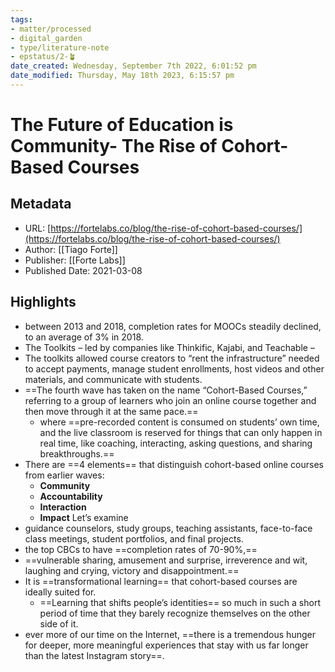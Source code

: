 ```yaml
---
tags: 
- matter/processed
- digital_garden
- type/literature-note
- epstatus/2-🪴
date_created: Wednesday, September 7th 2022, 6:01:52 pm
date_modified: Thursday, May 18th 2023, 6:15:57 pm
---
```

# The Future of Education is Community- The Rise of Cohort-Based Courses
## Metadata
* URL: [https://fortelabs.co/blog/the-rise-of-cohort-based-courses/](https://fortelabs.co/blog/the-rise-of-cohort-based-courses/)
* Author: [[Tiago Forte]]
* Publisher: [[Forte Labs]]
* Published Date: 2021-03-08

## Highlights
* between 2013 and 2018, completion rates for MOOCs steadily declined, to an average of 3% in 2018.
* The Toolkits – led by companies like Thinkific, Kajabi, and Teachable –
* The toolkits allowed course creators to “rent the infrastructure” needed to accept payments, manage student enrollments, host videos and other materials, and communicate with students.
* ==The fourth wave has taken on the name “Cohort-Based Courses,” referring to a group of learners who join an online course together and then move through it at the same pace.==
	* where ==pre-recorded content is consumed on students’ own time, and the live classroom is reserved for things that can only happen in real time, like coaching, interacting, asking questions, and sharing breakthroughs.==
* There are ==4 elements== that distinguish cohort-based online courses from earlier waves: 
	* **Community** 
	* **Accountability** 
	* **Interaction** 
	* **Impact** Let’s examine
* guidance counselors, study groups, teaching assistants, face-to-face class meetings, student portfolios, and final projects.
* the top CBCs to have ==completion rates of 70-90%,==
* ==vulnerable sharing, amusement and surprise, irreverence and wit, laughing and crying, victory and disappointment.==
* It is ==transformational learning== that cohort-based courses are ideally suited for.
	* ==Learning that shifts people’s identities== so much in such a short period of time that they barely recognize themselves on the other side of it.
* ever more of our time on the Internet, ==there is a tremendous hunger for deeper, more meaningful experiences that stay with us far longer than the latest Instagram story==.